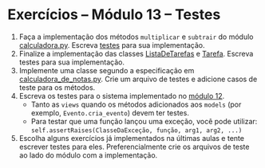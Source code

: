 # Exercícios – Módulo 13 – Testes
1. Faça a implementação dos métodos `multiplicar` e `subtrair` do módulo [calculadora.py](calculadora/calculadora.py). Escreva [testes](calculadora/test_calculadora.py) para sua implementação.
2. Finalize a implementação das classes [ListaDeTarefas](lista_de_tarefas/lista_de_tarefas.py) e [Tarefa](lista_de_tarefas/tarefa.py). Escreva testes para sua implementação.
3. Implemente uma classe segundo a especificação em [calculadora_de_notas.py](calculadora_de_notas/calculadora_de_notas.py). Crie um arquivo de testes e adicione casos de teste para os métodos.
4. Escreva os testes para o sistema implementado no [módulo 12](../modulo_12/exercicios.md).
   - Tanto as `views` quando os métodos adicionados aos `models` (por exemplo, `Evento.cria_evento`) devem ter testes.
   - Para testar que uma função lançou uma exceção, você pode utilizar: `self.assertRaises(ClasseDaExceção, função, arg1, arg2, ...)`
5. Escolha alguns exercícios já implementados na últimas aulas e tente escrever testes para eles. Preferencialmente crie os arquivos de teste ao lado do módulo com a implementação.